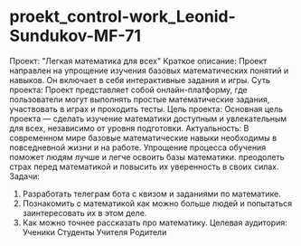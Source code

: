 # proekt_control-work_Leonid-Sundukov-MF-71
Проект: "Легкая математика для всех"
Краткое описание:
Проект  направлен на упрощение изучения базовых математических понятий и навыков. Он включает в себя интерактивные задания и  игры.
Суть проекта:
Проект представляет собой онлайн-платформу, где пользователи могут выполнять простые математические задания, участвовать в играх и проходить тесты.
Цель проекта:
Основная цель проекта — сделать изучение математики доступным и увлекательным для всех, независимо от уровня подготовки.
Актуальность:
В современном мире базовые математические навыки необходимы в повседневной жизни и на работе. Упрощение процесса обучения поможет людям лучше и легче освоить базы математики.
преодолеть страх перед математикой и повысить их уверенность в своих силах.
Задачи:
1. Разработать телеграм бота с квизом и заданиями по математике.
2. Познакомить с математикой  как можно больше людей и попытаться заинтересовать их в этом деле.
3. Как можно точнее рассказать про математику.
Целевая аудитория:
Ученики
Студенты
Учителя
Родители
